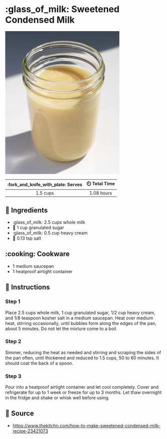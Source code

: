 # :glass_of_milk: Sweetened Condensed Milk

![Sweetened Condensed Milk](../assets/images/sweetened-condensed-milk.jpg)

| :fork_and_knife_with_plate: Serves | :timer_clock: Total Time |
|:----------------------------------:|:-----------------------: |
| 1.5 cups | 1.08 hours |

## :salt: Ingredients

- :glass_of_milk: 2.5 cups whole milk
- :candy: 1 cup granulated sugar
- :glass_of_milk: 0.5 cup heavy cream
- :salt: 0.13 tsp salt

## :cooking: Cookware

- 1 medium saucepan
- 1 heatproof airtight container

## :pencil: Instructions

### Step 1

Place 2.5 cups whole milk, 1 cup granulated sugar, 1/2 cup heavy cream, and 1/8 teaspoon kosher salt in a medium
saucepan. Heat over medium heat, stirring occasionally, until bubbles form along the edges of the pan, about 5 minutes.
Do not let the mixture come to a boil.

### Step 2

Simmer, reducing the heat as needed and stirring and scraping the sides of the pan often, until thickened and reduced to
1.5 cups, 50 to 60 minutes. It should coat the back of a spoon.

### Step 3

Pour into a heatproof airtight container and let cool completely. Cover and refrigerate for up to 1 week or freeze for
up to 3 months. Let thaw overnight in the fridge and shake or whisk well before using.

## :link: Source

- <https://www.thekitchn.com/how-to-make-sweetened-condensed-milk-recipe-23421073>
